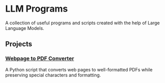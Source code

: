 # LLM Programs

A collection of useful programs and scripts created with the help of Large Language Models.

## Projects

### [Webpage to PDF Converter](./webpage-to-pdf)
A Python script that converts web pages to well-formatted PDFs while preserving special characters and formatting.
